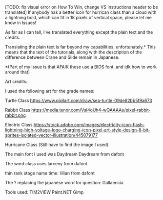 [TODO: fix visual error on How To Win, change VS Instructions header to be translated]
If anybody has a better icon for hurrican class than a cloud with a lightning bold, which can fit in 18 pixels of vertical space, please let me know in Issues!

As far as I can tell, I've translated everything except the plain text and the credits.

Translating the plain text is far beyond my capabilities, unfortunately.* This means that the text of the tutorials, along with the description of the difference between Crane and Slide remain in Japanese.

*(Part of my issue is that AFAIK these use a BIOS font, and idk how to work around that)


Art credits:

I used the following art for the grade names:

Turtle Class
https://www.pixilart.com/draw/sea-turtle-09de62bb5f9a673

Rabbit Class
https://media.tenor.com/VsI4oUh4-wQAAAAe/pixel-rabbit-rabbit.png


Electric Class
https://stock.adobe.com/images/electricity-icon-flash-lightning-high-voltage-logo-charging-icon-pixel-art-style-design-8-bit-sprites-isolated-vector-illustration/445079177

Hurricane Class
(Still have to find the image I used)

The main font I used was Daydream
Daydream from dafont

The word class uses
larceny from dafont

thin rank stage name time:
lillian from dafont

The ? replacing the japanese word for question:
Gallaencia


Tools used:
TIM2VIEW
Paint.NET
Gimp
